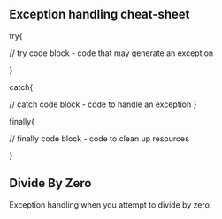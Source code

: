 Exception handling cheat-sheet
----

try{   

   // try code block - code that may generate an exception
   
}

catch{   

   // catch code block - code to handle an exception
}

finally{   

   // finally code block - code to clean up resources
   
}



Divide By Zero
---

Exception handling when you attempt to divide by zero.
